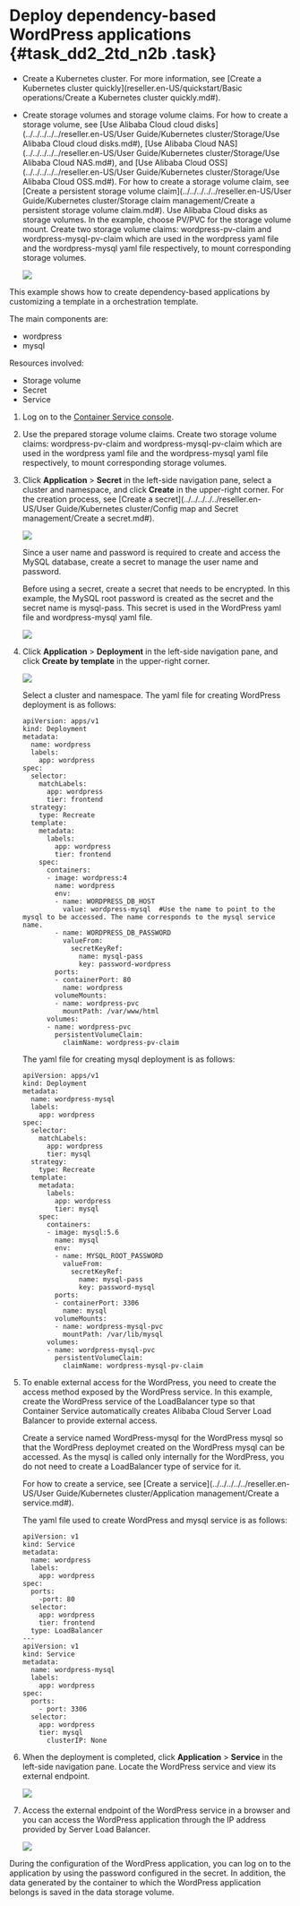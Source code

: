 # Deploy dependency-based WordPress applications {#task_dd2_2td_n2b .task}

-   Create a Kubernetes cluster. For more information, see [Create a Kubernetes cluster quickly](reseller.en-US/quickstart/Basic operations/Create a Kubernetes cluster quickly.md#).
-   Create storage volumes and storage volume claims. For how to create a storage volume, see [Use Alibaba Cloud cloud disks](../../../../../reseller.en-US/User Guide/Kubernetes cluster/Storage/Use Alibaba Cloud cloud disks.md#), [Use Alibaba Cloud NAS](../../../../../reseller.en-US/User Guide/Kubernetes cluster/Storage/Use Alibaba Cloud NAS.md#), and [Use Alibaba Cloud OSS](../../../../../reseller.en-US/User Guide/Kubernetes cluster/Storage/Use Alibaba Cloud OSS.md#). For how to create a storage volume claim, see [Create a persistent storage volume claim](../../../../../reseller.en-US/User Guide/Kubernetes cluster/Storage claim management/Create a persistent storage volume claim.md#). Use Alibaba Cloud disks as storage volumes. In the example, choose PV/PVC for the storage volume mount. Create two storage volume claims: wordpress-pv-claim and wordpress-mysql-pv-claim which are used in the wordpress yaml file and the wordpress-mysql yaml file respectively, to mount corresponding storage volumes.

    ![](http://static-aliyun-doc.oss-cn-hangzhou.aliyuncs.com/assets/img/16063/15530676547682_en-US.png)


This example shows how to create dependency-based applications by customizing a template in a orchestration template.

The main components are:

-   wordpress
-   mysql

Resources involved:

-   Storage volume
-   Secret
-   Service

1.  Log on to the [Container Service console](https://partners-intl.console.aliyun.com/#/cs). 
2.  Use the prepared storage volume claims. Create two storage volume claims: wordpress-pv-claim and wordpress-mysql-pv-claim which are used in the wordpress yaml file and the wordpress-mysql yaml file respectively, to mount corresponding storage volumes. 
3.  Click **Application** \> **Secret** in the left-side navigation pane, select a cluster and namespace, and click **Create** in the upper-right corner. For the creation process, see [Create a secret](../../../../../reseller.en-US/User Guide/Kubernetes cluster/Config map and Secret management/Create a secret.md#). 

    ![](http://static-aliyun-doc.oss-cn-hangzhou.aliyuncs.com/assets/img/16063/15530676547669_en-US.png)

    Since a user name and password is required to create and access the MySQL database, create a secret to manage the user name and password.

    Before using a secret, create a secret that needs to be encrypted. In this example, the MySQL root password is created as the secret and the secret name is mysql-pass. This secret is used in the WordPress yaml file and wordpress-mysql yaml file.

    ![](http://static-aliyun-doc.oss-cn-hangzhou.aliyuncs.com/assets/img/16063/15530676547693_en-US.png)

4.  Click **Application** \> **Deployment** in the left-side navigation pane, and click **Create by template** in the upper-right corner. 

    ![](http://static-aliyun-doc.oss-cn-hangzhou.aliyuncs.com/assets/img/16063/15530676547692_en-US.png)

    Select a cluster and namespace. The yaml file for creating WordPress deployment is as follows:

    ```
    apiVersion: apps/v1
    kind: Deployment
    metadata:
      name: wordpress
      labels:
        app: wordpress
    spec:
      selector:
        matchLabels:
          app: wordpress
          tier: frontend
      strategy:
        type: Recreate
      template:
        metadata:
          labels:
            app: wordpress
            tier: frontend
        spec:
          containers:
          - image: wordpress:4
            name: wordpress
            env:
            - name: WORDPRESS_DB_HOST
              value: wordpress-mysql  #Use the name to point to the mysql to be accessed. The name corresponds to the mysql service name.
            - name: WORDPRESS_DB_PASSWORD
              valueFrom:
                secretKeyRef:
                  name: mysql-pass
                  key: password-wordpress
            ports:
            - containerPort: 80
              name: wordpress
            volumeMounts:
            - name: wordpress-pvc
              mountPath: /var/www/html
          volumes:
          - name: wordpress-pvc
            persistentVolumeClaim:
              claimName: wordpress-pv-claim
    ```

    The yaml file for creating mysql deployment is as follows:

    ```
    apiVersion: apps/v1
    kind: Deployment
    metadata:
      name: wordpress-mysql
      labels:
        app: wordpress
    spec:
      selector:
        matchLabels:
          app: wordpress
          tier: mysql
      strategy:
        type: Recreate
      template:
        metadata:
          labels:
            app: wordpress
            tier: mysql
        spec:
          containers:
          - image: mysql:5.6
            name: mysql
            env:
            - name: MYSQL_ROOT_PASSWORD
              valueFrom:
                secretKeyRef:
                  name: mysql-pass
                  key: password-mysql
            ports:
            - containerPort: 3306
              name: mysql
            volumeMounts:
            - name: wordpress-mysql-pvc
              mountPath: /var/lib/mysql
          volumes:
          - name: wordpress-mysql-pvc
            persistentVolumeClaim:
              claimName: wordpress-mysql-pv-claim
    ```

5.  To enable external access for the WordPress, you need to create the access method exposed by the WordPress service. In this example, create the WordPress service of the LoadBalancer type so that Container Service automatically creates Alibaba Cloud Server Load Balancer to provide external access. 

    Create a service named WordPress-mysql for the WordPress mysql so that the WordPress deploymet created on the WordPress mysql can be accessed. As the mysql is called only internally for the WordPress, you do not need to create a LoadBalancer type of service for it.

    For how to create a service, see [Create a service](../../../../../reseller.en-US/User Guide/Kubernetes cluster/Application management/Create a service.md#).

    The yaml file used to create WordPress and mysql service is as follows:

    ```
    apiVersion: v1
    kind: Service
    metadata:
      name: wordpress
      labels:
        app: wordpress
    spec:
      ports:
        -port: 80
      selector:
        app: wordpress
        tier: frontend
      type: LoadBalancer
    ---
    apiVersion: v1
    kind: Service
    metadata:
      name: wordpress-mysql
      labels:
        app: wordpress
    spec:
      ports:
        - port: 3306
      selector:
        app: wordpress
        tier: mysql
      	  clusterIP: None
    ```

6.  When the deployment is completed, click **Application** \> **Service** in the left-side navigation pane. Locate the WordPress service and view its external endpoint. 

    ![](http://static-aliyun-doc.oss-cn-hangzhou.aliyuncs.com/assets/img/16063/15530676547695_en-US.png)

7.  Access the external endpoint of the WordPress service in a browser and you can access the WordPress application through the IP address provided by Server Load Balancer. 

    ![](http://static-aliyun-doc.oss-cn-hangzhou.aliyuncs.com/assets/img/16063/15530676557696_en-US.png)


During the configuration of the WordPress application, you can log on to the application by using the password configured in the secret. In addition, the data generated by the container to which the WordPress application belongs is saved in the data storage volume.

